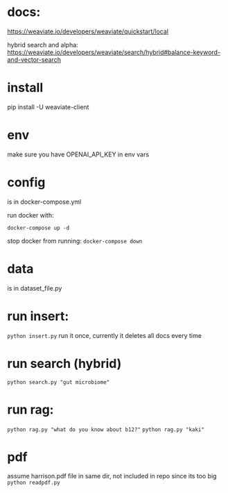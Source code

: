 # docs:
https://weaviate.io/developers/weaviate/quickstart/local

hybrid search and alpha:
https://weaviate.io/developers/weaviate/search/hybrid#balance-keyword-and-vector-search


# install
pip install -U weaviate-client

# env
make sure you have OPENAI_API_KEY in env vars

# config
is in docker-compose.yml

run docker with:
```
docker-compose up -d
```

stop docker from running:
`docker-compose down`

# data
is in dataset_file.py

# run insert:
`python insert.py`
run it once, currently it deletes all docs every time

# run search (hybrid)
`python search.py "gut microbiome"`

# run rag:
`python rag.py "what do you know about b12?"`
`python rag.py "kaki"`

# pdf
assume harrison.pdf file in same dir, not included in repo since its too big
`python readpdf.py`

